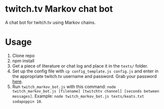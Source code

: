 # twitch.tv Markov chat bot
A chat bot for twitch.tv using Markov chains.

# Usage
1. Clone repo
2. npm install
3. Get a piece of literature or chat log and place it in the `texts/` folder.
4. Set up the config file with `cp config_template.js config.js` and enter in the appropriate twitch.tv username and password. Grab your password [here](https://twitchapps.com/tmi/).
5. Run `twitch_markov_bot.js` with this command: `node twitch_markov_bot.js [filename] [twitchtv channel] [seconds between messages]`. Example: `node twitch_markov_bot.js texts/keats.txt sodapoppin 10`.
